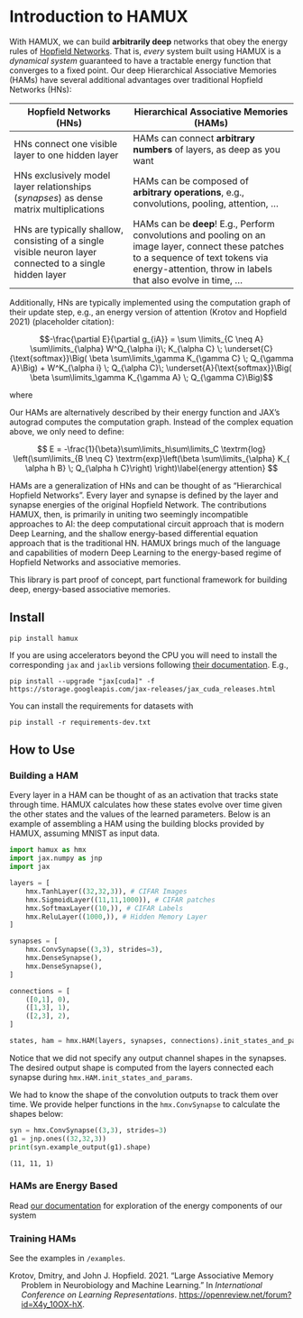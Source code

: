 Introduction to HAMUX
================

<!-- WARNING: THIS FILE WAS AUTOGENERATED! DO NOT EDIT! -->

With HAMUX, we can build **arbitrarily deep** networks that obey the
energy rules of [Hopfield
Networks](https://en.wikipedia.org/wiki/Hopfield_network). That is,
*every* system built using HAMUX is a *dynamical system* guaranteed to
have a tractable energy function that converges to a fixed point. Our
deep Hierarchical Associative Memories (HAMs) have several additional
advantages over traditional Hopfield Networks (HNs):

| Hopfield Networks (HNs)                                                                                   | Hierarchical Associative Memories (HAMs)                                                                                                                                                                    |
|-----------------------------------------------------------------------------------------------------------|-------------------------------------------------------------------------------------------------------------------------------------------------------------------------------------------------------------|
| HNs connect one visible layer to one hidden layer                                                         | HAMs can connect **arbitrary numbers** of layers, as deep as you want                                                                                                                                       |
| HNs exclusively model layer relationships (*synapses*) as dense matrix multiplications                    | HAMs can be composed of **arbitrary operations**, e.g., convolutions, pooling, attention, $\ldots$                                                                                                          |
| HNs are typically shallow, consisting of a single visible neuron layer connected to a single hidden layer | HAMs can be **deep**! E.g., Perform convolutions and pooling on an image layer, connect these patches to a sequence of text tokens via energy-attention, throw in labels that also evolve in time, $\ldots$ |

Additionally, HNs are typically implemented using the computation graph
of their update step, e.g., an energy version of attention (Krotov and
Hopfield 2021) (placeholder citation):

$$-\frac{\partial E}{\partial g_{iA}} = \sum \limits_{C \neq A} \sum\limits_{\alpha}  W^Q_{\alpha i}\; K_{\alpha C} \; \underset{C}{\text{softmax}}\Big( \beta \sum\limits_\gamma K_{\gamma C} \; Q_{\gamma A}\Big) + W^K_{\alpha i} \; Q_{\alpha C}\; \underset{A}{\text{softmax}}\Big( \beta \sum\limits_\gamma K_{\gamma A} \; Q_{\gamma C}\Big)$$

where

Our HAMs are alternatively described by their energy function and JAX’s
autograd computes the computation graph. Instead of the complex equation
above, we only need to define:

$$  E = -\frac{1}{\beta}\sum\limits_h\sum\limits_C \textrm{log} \left(\sum\limits_{B \neq C} \textrm{exp}\left(\beta \sum\limits_{\alpha} K_{ \alpha h B} \; Q_{\alpha h C}\right) \right)\label{energy attention}
 $$

HAMs are a generalization of HNs and can be thought of as “Hierarchical
Hopfield Networks”. Every layer and synapse is defined by the layer and
synapse energies of the original Hopfield Network. The contributions
HAMUX, then, is primarily in uniting two seemingly incompatible
approaches to AI: the deep computational circuit approach that is modern
Deep Learning, and the shallow energy-based differential equation
approach that is the traditional HN. HAMUX brings much of the language
and capabilities of modern Deep Learning to the energy-based regime of
Hopfield Networks and associative memories.

This library is part proof of concept, part functional framework for
building deep, energy-based associative memories.

## Install

    pip install hamux

If you are using accelerators beyond the CPU you will need to install
the corresponding `jax` and `jaxlib` versions following [their
documentation](https://github.com/google/jax#installation). E.g.,

    pip install --upgrade "jax[cuda]" -f https://storage.googleapis.com/jax-releases/jax_cuda_releases.html

You can install the requirements for datasets with

    pip install -r requirements-dev.txt

## How to Use

### Building a HAM

Every layer in a HAM can be thought of as an activation that tracks
state through time. HAMUX calculates how these states evolve over time
given the other states and the values of the learned parameters. Below
is an example of assembling a HAM using the building blocks provided by
HAMUX, assuming MNIST as input data.

``` python
import hamux as hmx
import jax.numpy as jnp
import jax
```

``` python
layers = [
    hmx.TanhLayer((32,32,3)), # CIFAR Images
    hmx.SigmoidLayer((11,11,1000)), # CIFAR patches
    hmx.SoftmaxLayer((10,)), # CIFAR Labels
    hmx.ReluLayer((1000,)), # Hidden Memory Layer
]

synapses = [
    hmx.ConvSynapse((3,3), strides=3),
    hmx.DenseSynapse(),
    hmx.DenseSynapse(),
]

connections = [
    ([0,1], 0),
    ([1,3], 1),
    ([2,3], 2),
]

states, ham = hmx.HAM(layers, synapses, connections).init_states_and_params(jax.random.PRNGKey(0));
```

Notice that we did not specify any output channel shapes in the
synapses. The desired output shape is computed from the layers connected
each synapse during `hmx.HAM.init_states_and_params`.

We had to know the shape of the convolution outputs to track them over
time. We provide helper functions in the `hmx.ConvSynapse` to calculate
the shapes below:

``` python
syn = hmx.ConvSynapse((3,3), strides=3)
g1 = jnp.ones((32,32,3))
print(syn.example_output(g1).shape)
```

    (11, 11, 1)

### HAMs are Energy Based

Read [our documentation](https://bhoov.github.io/hamux) for exploration
of the energy components of our system

### Training HAMs

See the examples in `/examples`.

<div id="refs" class="references csl-bib-body hanging-indent">

<div id="ref-krotov2021large" class="csl-entry">

Krotov, Dmitry, and John J. Hopfield. 2021. “Large Associative Memory
Problem in Neurobiology and Machine Learning.” In *International
Conference on Learning Representations*.
<https://openreview.net/forum?id=X4y_10OX-hX>.

</div>

</div>
